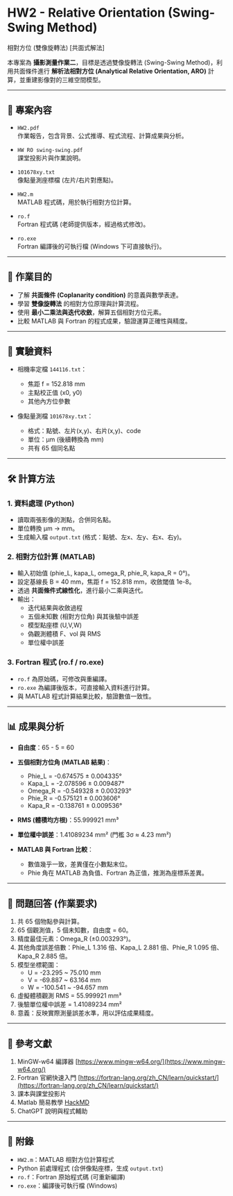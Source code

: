 # HW2 - Relative Orientation (Swing-Swing Method)  
相對方位 (雙像旋轉法) [共面式解法]

本專案為 **攝影測量作業二**，目標是透過雙像旋轉法 (Swing-Swing Method)，利用共面條件進行 **解析法相對方位 (Analytical Relative Orientation, ARO)** 計算，並重建影像對的三維空間模型。

---

## 📂 專案內容

- `HW2.pdf`  
  作業報告，包含背景、公式推導、程式流程、計算成果與分析。

- `HW RO swing-swing.pdf`  
  課堂投影片與作業說明。

- `101678xy.txt`  
  像點量測座標檔 (左片/右片對應點)。

- `HW2.m`  
  MATLAB 程式碼，用於執行相對方位計算。

- `ro.f`  
  Fortran 程式碼 (老師提供版本，經過格式修改)。

- `ro.exe`  
  Fortran 編譯後的可執行檔 (Windows 下可直接執行)。

---

## 🎯 作業目的

- 了解 **共面條件 (Coplanarity condition)** 的意義與數學表達。  
- 學習 **雙像旋轉法** 的相對方位原理與計算流程。  
- 使用 **最小二乘法與迭代收斂**，解算五個相對方位元素。  
- 比較 MATLAB 與 Fortran 的程式成果，驗證運算正確性與精度。  

---

## 📸 實驗資料

- 相機率定檔 `144116.txt`：  
  - 焦距 f = 152.818 mm  
  - 主點校正值 (x0, y0)  
  - 其他內方位參數  

- 像點量測檔 `101678xy.txt`：  
  - 格式：點號、左片(x,y)、右片(x,y)、code  
  - 單位：µm (後續轉換為 mm)  
  - 共有 65 個同名點  

---

## 🛠️ 計算方法

### 1. 資料處理 (Python)
- 讀取兩張影像的測點，合併同名點。  
- 單位轉換 µm → mm。  
- 生成輸入檔 `output.txt` (格式：點號、左x、左y、右x、右y)。  

### 2. 相對方位計算 (MATLAB)
- 輸入初始值 (phie_L, kapa_L, omega_R, phie_R, kapa_R = 0°)。  
- 設定基線長 B = 40 mm，焦距 f = 152.818 mm，收斂閾值 1e-8。  
- 透過 **共面條件式線性化**，進行最小二乘與迭代。  
- 輸出：
  - 迭代結果與收斂過程  
  - 五個未知數 (相對方位角) 與其後驗中誤差  
  - 模型點座標 (U,V,W)  
  - 偽觀測體積 F、vol 與 RMS  
  - 單位權中誤差  

### 3. Fortran 程式 (ro.f / ro.exe)
- `ro.f` 為原始碼，可修改與重編譯。  
- `ro.exe` 為編譯後版本，可直接輸入資料進行計算。  
- 與 MATLAB 程式計算結果比較，驗證數值一致性。  

---

## 📊 成果與分析

- **自由度**：65 - 5 = 60  
- **五個相對方位角 (MATLAB 結果)**：  
  - Phie_L = -0.674575 ± 0.004335°  
  - Kapa_L = -2.078596 ± 0.009487°  
  - Omega_R = -0.549328 ± 0.003293°  
  - Phie_R = -0.575121 ± 0.003606°  
  - Kapa_R = -0.138761 ± 0.009536°  

- **RMS (體積均方根)**：55.999921 mm³  
- **單位權中誤差**：1.41089234 mm² (門檻 3σ ≈ 4.23 mm²)  
- **MATLAB 與 Fortran 比較**：  
  - 數值幾乎一致，差異僅在小數點末位。  
  - Phie 角在 MATLAB 為負值、Fortran 為正值，推測為座標系差異。  

---

## 📌 問題回答 (作業要求)

1. 共 65 個物點參與計算。  
2. 65 個觀測值，5 個未知數，自由度 = 60。  
3. 精度最佳元素：Omega_R (±0.003293°)。  
4. 其他角度誤差倍數：Phie_L 1.316 倍、Kapa_L 2.881 倍、Phie_R 1.095 倍、Kapa_R 2.885 倍。  
5. 模型坐標範圍：  
   - U = -23.295 ~ 75.010 mm  
   - V = -69.887 ~ 63.164 mm  
   - W = -100.541 ~ -94.657 mm  
6. 虛擬體積觀測 RMS = 55.999921 mm³  
7. 後驗單位權中誤差 = 1.41089234 mm²  
8. 意義：反映實際測量誤差水準，用以評估成果精度。  

---

## 📑 參考文獻

1. MinGW-w64 編譯器 [https://www.mingw-w64.org/](https://www.mingw-w64.org/)  
2. Fortran 官網快速入門 [https://fortran-lang.org/zh_CN/learn/quickstart/](https://fortran-lang.org/zh_CN/learn/quickstart/)  
3. 課本與課堂投影片  
4. Matlab 簡易教學 [HackMD](https://hackmd.io/@FbUJsF5qTbyirb8qlvu2Fw/Sktejk7hc)  
5. ChatGPT 說明與程式輔助  

---

## 📎 附錄

- `HW2.m`：MATLAB 相對方位計算程式  
- Python 前處理程式 (合併像點座標，生成 `output.txt`)  
- `ro.f`：Fortran 原始程式碼 (可重新編譯)  
- `ro.exe`：編譯後可執行檔 (Windows)  
